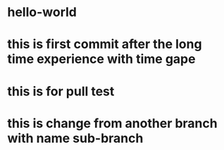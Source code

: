 # hello-world
# this is first commit after the long time experience with time gape
# this is for pull test
# this is change from another branch with name sub-branch

